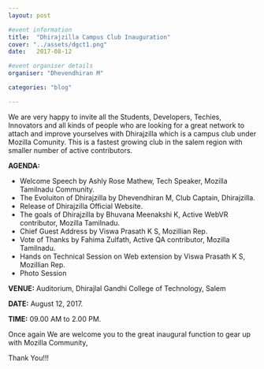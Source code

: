 ```yaml
---
layout: post

#event information
title:  "Dhirajzilla Campus Club Inauguration"
cover: "../assets/dgct1.png"
date:   2017-08-12

#event organiser details
organiser: "Dhevendhiran M"

categories: "blog"

---
```

We are very happy to invite all the Students, Developers, Techies, Innovators and all kinds of people who are looking for a 
great network to attach and improve yourselves with Dhirajzilla which is a campus club under Mozilla Comunity. This is a fastest 
growing club in the salem region with smaller number of active contributors.

**AGENDA:**

   * Welcome Speech by Ashly Rose Mathew, Tech Speaker, Mozilla Tamilnadu Community.
   * The Evoluiton of Dhirajzilla by Dhevendhiran M, Club Captain, Dhirajzilla. 
   * Release of Dhirajzilla Official Website.
   * The goals of Dhirajzilla by Bhuvana Meenakshi K, Active WebVR contributor, Mozilla Tamilnadu. 
   * Chief Guest Address by Viswa Prasath K S, Mozillian Rep.
   * Vote of Thanks by Fahima Zulfath, Active QA contributor, Mozilla Tamilnadu.
   * Hands on Technical Session on Web extension by Viswa Prasath K S, Mozillian Rep.
   * Photo Session
   
**VENUE:** Auditorium, Dhirajlal Gandhi College of Technology, Salem

**DATE:** August 12, 2017.

**TIME:** 09.00 AM to 2.00 PM. 

Once again We are welcome you to the great inaugural function to gear up with Mozilla Community,

Thank You!!!
